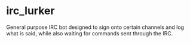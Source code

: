 irc_lurker
==========

General purpose IRC bot designed to sign onto certain channels and log what is said, while also waiting for commands sent through the IRC.
